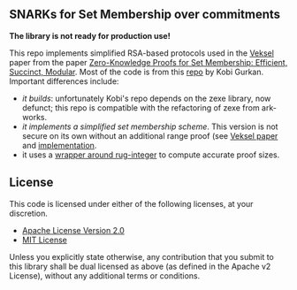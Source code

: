 SNARKs for Set Membership over commitments
------------

**The library is not ready for production use!**

This repo implements simplified RSA-based protocols used in the [Veksel](https://eprint.iacr.org/2021/327) paper from the paper [Zero-Knowledge Proofs for Set Membership:
Efficient, Succinct, Modular](https://eprint.iacr.org/2019/1255.pdf).
Most of the code is from this [repo](https://github.com/kobigurk/cpsnarks-set) by Kobi Gurkan. Important differences include: 
- _it builds_: unfortunately Kobi's repo depends on the zexe library, now defunct; this repo is compatible with the refactoring of zexe from ark-works.
- _it implements a simplified set membership scheme_. This version is not secure on its own without an additional range proof (see [Veksel paper](link) and [implementation](https://github.com/matteocam/veksel).
- it uses a [wrapper around rug-integer](https://github.com/matteocam/rug-binserial) to compute accurate proof sizes.

## License

This code is licensed under either of the following licenses, at your discretion.

 * [Apache License Version 2.0](LICENSE-APACHE)
 * [MIT License](LICENSE-MIT)

Unless you explicitly state otherwise, any contribution that you submit to this library shall be dual licensed as above (as defined in the Apache v2 License), without any additional terms or conditions.




